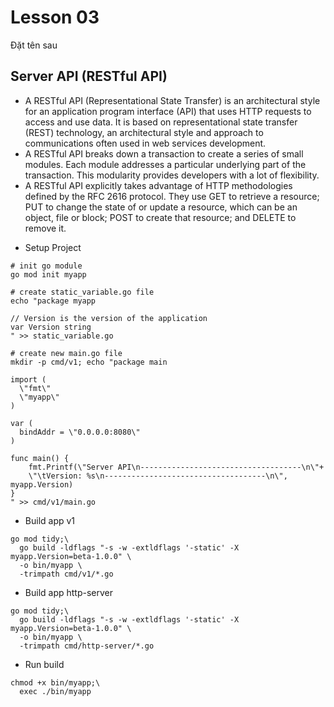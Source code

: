 # Lesson 03

Đặt tên sau

## Server API (RESTful API)

- A RESTful API (Representational State Transfer) is an architectural style for an application program interface (API) that uses HTTP requests to access and use data.
It is based on representational state transfer (REST) technology, an architectural style and approach to communications often used in web services development.
- A RESTful API breaks down a transaction to create a series of small modules. Each module addresses a particular underlying part of the transaction.
This modularity provides developers with a lot of flexibility.
- A RESTful API explicitly takes advantage of HTTP methodologies defined by the RFC 2616 protocol. 
They use GET to retrieve a resource; PUT to change the state of or update a resource, which can be an object, file or block; POST to create that resource; and DELETE to remove it.

* Setup Project
```shell
# init go module
go mod init myapp

# create static_variable.go file
echo "package myapp

// Version is the version of the application
var Version string
" >> static_variable.go

# create new main.go file
mkdir -p cmd/v1; echo "package main
  
import (
  \"fmt\"
  \"myapp\"
)

var (
  bindAddr = \"0.0.0.0:8080\"
)

func main() {
    fmt.Printf(\"Server API\n------------------------------------\n\"+
    \"\tVersion: %s\n------------------------------------\n\", myapp.Version)
}
" >> cmd/v1/main.go
```
  
* Build app v1
```shell
go mod tidy;\
  go build -ldflags "-s -w -extldflags '-static' -X myapp.Version=beta-1.0.0" \
  -o bin/myapp \
  -trimpath cmd/v1/*.go
```

* Build app http-server
```shell
go mod tidy;\
  go build -ldflags "-s -w -extldflags '-static' -X myapp.Version=beta-1.0.0" \
  -o bin/myapp \
  -trimpath cmd/http-server/*.go
```

* Run build
```shell
chmod +x bin/myapp;\
  exec ./bin/myapp
```
